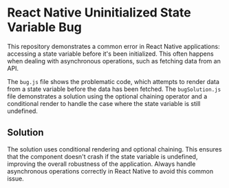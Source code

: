 # React Native Uninitialized State Variable Bug

This repository demonstrates a common error in React Native applications: accessing a state variable before it's been initialized.  This often happens when dealing with asynchronous operations, such as fetching data from an API.

The `bug.js` file shows the problematic code, which attempts to render data from a state variable before the data has been fetched.  The `bugSolution.js` file demonstrates a solution using the optional chaining operator and a conditional render to handle the case where the state variable is still undefined. 

## Solution

The solution uses conditional rendering and optional chaining. This ensures that the component doesn't crash if the state variable is undefined, improving the overall robustness of the application.  Always handle asynchronous operations correctly in React Native to avoid this common issue.